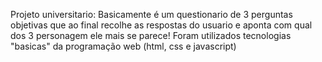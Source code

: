Projeto universitario: Basicamente é um questionario de 3 perguntas objetivas que ao final recolhe as respostas do usuario e aponta com qual dos 3 personagem ele mais se parece! Foram utilizados tecnologias "basicas" da programação web (html, css e javascript)
